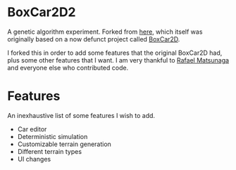 # BoxCar2D2

A genetic algorithm experiment. Forked from [here](https://github.com/red42/HTML5_Genetic_Cars), which itself was originally based on a now defunct project called [BoxCar2D](http://boxcar2d.com/).

I forked this in order to add some features that the original BoxCar2D had, plus some other features that I want. I am very thankful to [Rafael Matsunaga](https://rednuht.org/) and everyone else who contributed code.

# Features

An inexhaustive list of some features I wish to add.

* Car editor
* Deterministic simulation
* Customizable terrain generation
* Different terrain types
* UI changes

